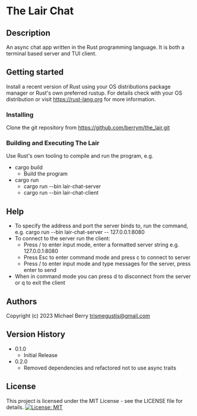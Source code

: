 # The Lair Chat

## Description

An async chat app written in the Rust programming language.
It is both a terminal based server and TUI client.

## Getting started

Install a recent version of Rust using your OS distributions package manager or Rust's own preferred rustup.  For details check with your OS distribution or visit https://rust-lang.org for more information.

### Installing

Clone the git repository from https://github.com/berrym/the_lair.git

### Building and Executing The Lair

Use Rust's own tooling to compile and run the program, e.g.

* cargo build
    * Build the program
* cargo run
    * cargo run --bin lair-chat-server
    * cargo run --bin lair-chat-client

## Help

* To specify the address and port the server binds to, run the command, e.g. cargo run --bin lair-chat-server -- 127.0.0.1:8080
* To connect to the server run the client:
    * Press / to enter input mode, enter a formatted server string e.g. 127.0.0.1:8080
    * Press Esc to enter command mode and press c to connect to server
    * Press / to enter input mode and type messages for the server, press enter to send
* When in command mode you can press d to disconnect from the server or q to exit the client

## Authors

Copyright (c) 2023 Michael Berry <trismegustis@gmail.com>

## Version History

* 0.1.0
    * Initial Release
* 0.2.0
    * Removed dependencies and refactored not to use async traits

## License

This project is licensed under the MIT License - see the LICENSE file for details.
[![License: MIT](https://img.shields.io/badge/License-MIT-yellow.svg)](https://opensource.org/licenses/MIT)
